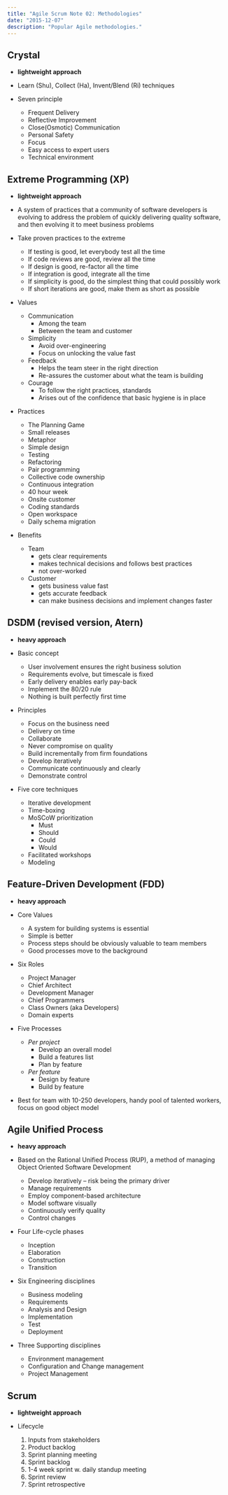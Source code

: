 ```yaml
---
title: "Agile Scrum Note 02: Methodologies"
date: "2015-12-07"
description: "Popular Agile methodologies."
---
```


## Crystal

- **lightweight approach**

- Learn (Shu), Collect (Ha), Invent/Blend (Ri) techniques

- Seven principle
  - Frequent Delivery
  - Reflective Improvement
  - Close(Osmotic) Communication
  - Personal Safety
  - Focus
  - Easy access to expert users
  - Technical environment

## Extreme Programming (XP)

- **lightweight approach**

- A system of practices that a community of software developers is evolving to address the problem of quickly delivering quality software, and then evolving it to meet business problems

- Take proven practices to the extreme

  - If testing is good, let everybody test all the time
  - If code reviews are good, review all the time
  - If design is good, re-factor all the time
  - If integration is good, integrate all the time
  - If simplicity is good, do the simplest thing that could possibly work
  - If short iterations are good, make them as short as possible

- Values

  - Communication
    - Among the team
    - Between the team and customer
  - Simplicity
    - Avoid over-engineering
    - Focus on unlocking the value fast
  - Feedback
    - Helps the team steer in the right direction
    - Re-assures the customer about what the team is building
  - Courage
    - To follow the right practices, standards
    - Arises out of the confidence that basic hygiene is in place

- Practices

  - The Planning Game
  - Small releases
  - Metaphor
  - Simple design
  - Testing
  - Refactoring
  - Pair programming
  - Collective code ownership
  - Continuous integration
  - 40 hour week
  - Onsite customer
  - Coding standards
  - Open workspace
  - Daily schema migration

- Benefits

  - Team
    - gets clear requirements
    - makes technical decisions and follows best practices
    - not over-worked
  - Customer
    - gets business value fast
    - gets accurate feedback
    - can make business decisions and implement changes faster

## DSDM (revised version, Atern)

- **heavy approach**

- Basic concept

  - User involvement ensures the right business solution
  - Requirements evolve, but timescale is fixed
  - Early delivery enables early pay-back
  - Implement the 80/20 rule
  - Nothing is built perfectly first time

- Principles

  - Focus on the business need
  - Delivery on time
  - Collaborate
  - Never compromise on quality
  - Build incrementally from firm foundations
  - Develop iteratively
  - Communicate continuously and clearly
  - Demonstrate control

- Five core techniques

  - Iterative development
  - Time-boxing
  - MoSCoW prioritization
    - Must
    - Should
    - Could
    - Would
  - Facilitated workshops
  - Modeling

## Feature-Driven Development (FDD)

- **heavy approach**

- Core Values

  - A system for building systems is essential
  - Simple is better
  - Process steps should be obviously valuable to team members
  - Good processes move to the background

- Six Roles

  - Project Manager
  - Chief Architect
  - Development Manager
  - Chief Programmers
  - Class Owners (aka Developers)
  - Domain experts

- Five Processes

  - _Per project_
    - Develop an overall model
    - Build a features list
    - Plan by feature
  - _Per feature_
    - Design by feature
    - Build by feature

- Best for team with 10-250 developers, handy pool of talented workers, focus on good object model

## Agile Unified Process

- **heavy approach**

- Based on the Rational Unified Process (RUP), a method of managing Object Oriented Software Development

  - Develop iteratively – risk being the primary driver
  - Manage requirements
  - Employ component-based architecture
  - Model software visually
  - Continuously verify quality
  - Control changes

- Four Life-cycle phases

  - Inception
  - Elaboration
  - Construction
  - Transition

- Six Engineering disciplines

  - Business modeling
  - Requirements
  - Analysis and Design
  - Implementation
  - Test
  - Deployment

- Three Supporting disciplines
  - Environment management
  - Configuration and Change management
  - Project Management

## Scrum

- **lightweight approach**

- Lifecycle

  1. Inputs from stakeholders
  2. Product backlog
  3. Sprint planning meeting
  4. Sprint backlog
  5. 1-4 week sprint w. daily standup meeting
  6. Sprint review
  7. Sprint retrospective
